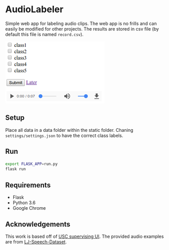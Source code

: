 # AudioLabeler
Simple web app for labeling audio clips.  The web app is no frills and can easily be modified for other projects.  The results are stored in csv file (by default this file is named `record.csv`).

<img src='imgs/labelpage.png'>

## Setup
Place all data in a data folder within the static folder. Chaning `settings/settings.json` to have the correct class labels.


## Run
```bash
export FLASK_APP=run.py
flask run
```


## Requirements
* Flask
* Python 3.6
* Google Chrome

## Acknowledgements 

This work is based off of [USC supervising UI](https://github.com/USCDataScience/supervising-ui).  The provided audio examples are from [LJ-Speech-Dataset](https://keithito.com/LJ-Speech-Dataset/).

